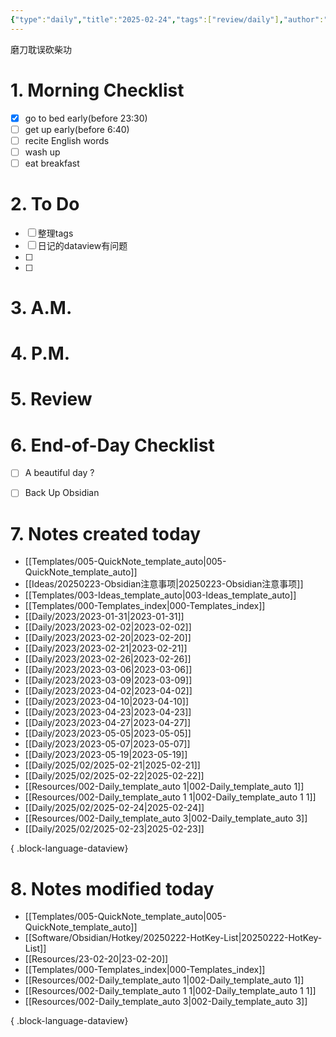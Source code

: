 ```yaml
---
{"type":"daily","title":"2025-02-24","tags":["review/daily"],"author":"codertoro","establish":"2025-02-23","location":"山西偏关","weather":"晴 -13~-5℃","dg-publish":true,"permalink":"/Daily/2025/02/2025-02-24/","dgPassFrontmatter":true,"noteIcon":"","created":"2025-02-23T20:17:28.354+08:00","updated":"2025-03-03T22:17:46.374+08:00"}
---
```


磨刀耽误砍柴功
# 1. Morning Checklist
- [x] go to bed early(before 23:30)
- [ ] get up early(before 6:40)
- [ ] recite English words
- [ ] wash up
- [ ] eat breakfast
# 2. To Do
- [ ]  整理tags
- [ ] 日记的dataview有问题
- [ ] 
- [ ] 
# 3. A.M.


# 4. P.M.



# 5. Review

# 6. End-of-Day Checklist
- [ ] A beautiful day ?
- [ ] Back Up Obsidian


# 7. Notes created today
- [[Templates/005-QuickNote_template_auto\|005-QuickNote_template_auto]]
- [[Ideas/20250223-Obsidian注意事项\|20250223-Obsidian注意事项]]
- [[Templates/003-Ideas_template_auto\|003-Ideas_template_auto]]
- [[Templates/000-Templates_index\|000-Templates_index]]
- [[Daily/2023/2023-01-31\|2023-01-31]]
- [[Daily/2023/2023-02-02\|2023-02-02]]
- [[Daily/2023/2023-02-20\|2023-02-20]]
- [[Daily/2023/2023-02-21\|2023-02-21]]
- [[Daily/2023/2023-02-26\|2023-02-26]]
- [[Daily/2023/2023-03-06\|2023-03-06]]
- [[Daily/2023/2023-03-09\|2023-03-09]]
- [[Daily/2023/2023-04-02\|2023-04-02]]
- [[Daily/2023/2023-04-10\|2023-04-10]]
- [[Daily/2023/2023-04-23\|2023-04-23]]
- [[Daily/2023/2023-04-27\|2023-04-27]]
- [[Daily/2023/2023-05-05\|2023-05-05]]
- [[Daily/2023/2023-05-07\|2023-05-07]]
- [[Daily/2023/2023-05-19\|2023-05-19]]
- [[Daily/2025/02/2025-02-21\|2025-02-21]]
- [[Daily/2025/02/2025-02-22\|2025-02-22]]
- [[Resources/002-Daily_template_auto 1\|002-Daily_template_auto 1]]
- [[Resources/002-Daily_template_auto 1 1\|002-Daily_template_auto 1 1]]
- [[Daily/2025/02/2025-02-24\|2025-02-24]]
- [[Resources/002-Daily_template_auto 3\|002-Daily_template_auto 3]]
- [[Daily/2025/02/2025-02-23\|2025-02-23]]

{ .block-language-dataview}

# 8. Notes modified today
- [[Templates/005-QuickNote_template_auto\|005-QuickNote_template_auto]]
- [[Software/Obsidian/Hotkey/20250222-HotKey-List\|20250222-HotKey-List]]
- [[Resources/23-02-20\|23-02-20]]
- [[Templates/000-Templates_index\|000-Templates_index]]
- [[Resources/002-Daily_template_auto 1\|002-Daily_template_auto 1]]
- [[Resources/002-Daily_template_auto 1 1\|002-Daily_template_auto 1 1]]
- [[Resources/002-Daily_template_auto 3\|002-Daily_template_auto 3]]

{ .block-language-dataview}
